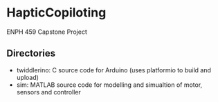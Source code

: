 # HapticCopiloting
ENPH 459 Capstone Project

## Directories
- twiddlerino: C source code for Arduino (uses platformio to build and upload)
- sim: MATLAB source code for modelling and simualtion of motor, sensors and controller
